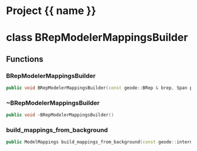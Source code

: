 <script setup>
import {useRoute} from 'vitepress'
const {path} = useRoute()
const tokens = path.split('/')
const words = tokens[2].split('-');
for (let i = 0; i < words.length; i++) {
    words[i] = words[i].charAt(0).toUpperCase() + words[i].slice(1);
    words[i] = words[i].replace('geode', 'Geode')
}
const name = words.join('-');
</script>
# Project {{ name }}

# class BRepModelerMappingsBuilder


## Functions

### BRepModelerMappingsBuilder

```cpp
public void BRepModelerMappingsBuilder(const geode::BRep & brep, Span points_sets_uuids, Span curves_uuids, Span surfaces_uuids)
```


### ~BRepModelerMappingsBuilder

```cpp
public void ~BRepModelerMappingsBuilder()
```


### build_mappings_from_background

```cpp
public ModelMappings build_mappings_from_background(const geode::internal::BackgroundSolid & background, const SolidElementsIndices & model_elements, const geode::VertexIndexMapping & vertex_index_mappings, const geode::IndexToModelMeshElementsMapping & index_to_meshes_mappings)
```




